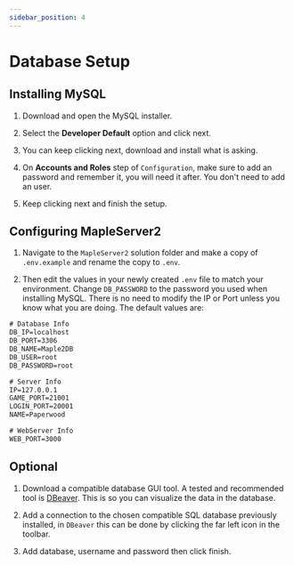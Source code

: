 ```yaml
---
sidebar_position: 4
---
```

# Database Setup

## Installing MySQL

1. Download and open the MySQL installer.

1. Select the **Developer Default** option and click next.

1. You can keep clicking next, download and install what is asking.

1. On **Accounts and Roles** step of `Configuration`, make sure to add an password and remember it, you will need it after. You don't need to add an user.

1. Keep clicking next and finish the setup.

## Configuring MapleServer2

1. Navigate to the `MapleServer2` solution folder and make a copy of `.env.example` and rename the copy to `.env`.

1. Then edit the values in your newly created `.env` file to match your environment. Change `DB_PASSWORD` to the password you used when installing MySQL. There is no need to modify the IP or Port unless you know what you are doing. The default values are:

```txt
# Database Info
DB_IP=localhost
DB_PORT=3306
DB_NAME=Maple2DB
DB_USER=root
DB_PASSWORD=root

# Server Info
IP=127.0.0.1
GAME_PORT=21001
LOGIN_PORT=20001
NAME=Paperwood

# WebServer Info
WEB_PORT=3000
```

## Optional

1. Download a compatible database GUI tool. A tested and recommended tool is [DBeaver](https://dbeaver.io/download/). This is so you can visualize the data in the database.

2. Add a connection to the chosen compatible SQL database previously installed, in `DBeaver` this can be done by clicking the far left icon in the toolbar.

3. Add database, username and password then click finish.
